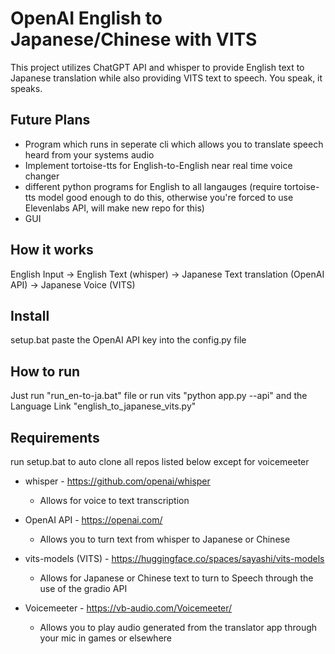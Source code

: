 # OpenAI English to Japanese/Chinese with VITS #
This project utilizes ChatGPT API and whisper to provide English text to Japanese translation while also providing VITS text to speech. You speak, it speaks.

## Future Plans
- Program which runs in seperate cli which allows you to translate speech heard from your systems audio 
- Implement tortoise-tts for English-to-English near real time voice changer
- different python programs for English to all langauges (require tortoise-tts model good enough to do this, otherwise you're forced to use Elevenlabs API, will make new repo for this) 
- GUI 

## How it works
English Input -> English Text (whisper) -> Japanese Text translation (OpenAI API) -> Japanese Voice (VITS)  

## Install
setup.bat
paste the OpenAI API key into the config.py file

## How to run
Just run "run_en-to-ja.bat" file
or run vits "python app.py --api" and the Language Link "english_to_japanese_vits.py" 



## Requirements
run setup.bat to auto clone all repos listed below except for voicemeeter

- whisper - https://github.com/openai/whisper
    - Allows for voice to text transcription 
    
    
- OpenAI API - https://openai.com/ 
    - Allows you to turn text from whisper to Japanese or Chinese


- vits-models (VITS) - https://huggingface.co/spaces/sayashi/vits-models 
    - Allows for Japanese or Chinese text to turn to Speech through the use of the gradio API


- Voicemeeter - https://vb-audio.com/Voicemeeter/
    - Allows you to play audio generated from the translator app through your mic in games or elsewhere 
